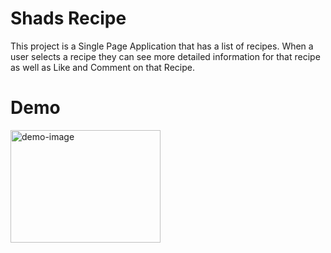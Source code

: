 # Shads Recipe
This project is a Single Page Application that has a list of recipes. When a user selects a recipe they can see more detailed information for that recipe as well as Like and Comment on that Recipe.
# Demo
<p><a href ="https://youtu.be/96hHs49ZTH8"><img src="https://i.imgur.com/uKYLdS8.jpg" alt="demo-image" width="240" height="180"/></a></p>
